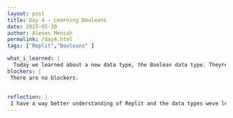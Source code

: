 ```yaml
---
layout: post
title: Day 4 – Learning Booleans
date: 2025-05-30
author: Alexes Mensah
permalink: /day4.html
tags: ["Replit","Booleans" ]

what_i_learned: |
  Today we learned about a new data type, the Boolean data type. Theyre very powerful because they enable our code to evaluate comparisons using true or false. We ran a couple examples in Replit. We worked on a project how input reads and returns strings from the terminal. I also learned  about operators. We went into generative AI and how it works. 
blockers: |
 There are no blockers.
  
  
reflection: | 
 I have a way better understanding of Replit and the data types weve learned this week. I can say that I am much more confident using colab, replit, and github. I do feel like im missing some steps in the process but hopefully i will realize whats missing and learn through mistakes.
---
```

